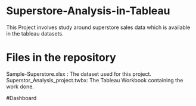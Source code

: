 # Superstore-Analysis-in-Tableau
This Project involves study around superstore sales data which is available in the tableau datasets.

# Files in the repository
Sample-Superstore.xlsx : The dataset used for this project.  
Superstor_Analysis_project.twbx: The Tableau Workbook containing the work done. 

#Dashboard

